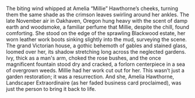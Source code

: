The biting wind whipped at Amelia “Millie” Hawthorne’s cheeks, turning them the same shade as the crimson leaves swirling around her ankles.  The late November air in Oakhaven, Oregon hung heavy with the scent of damp earth and woodsmoke, a familiar perfume that Millie, despite the chill, found comforting.  She stood on the edge of the sprawling Blackwood estate, her worn leather work boots sinking slightly into the mud, surveying the scene.  The grand Victorian house, a gothic behemoth of gables and stained glass, loomed over her, its shadow stretching long across the neglected gardens.  Ivy, thick as a man's arm, choked the rose bushes, and the once magnificent fountain stood dry and cracked, a forlorn centerpiece in a sea of overgrown weeds.  Millie had her work cut out for her. This wasn’t just a garden restoration; it was a resurrection. And she, Amelia Hawthorne, Landscaper Extraordinaire (as her faded business card proclaimed), was just the person to bring it back to life.
